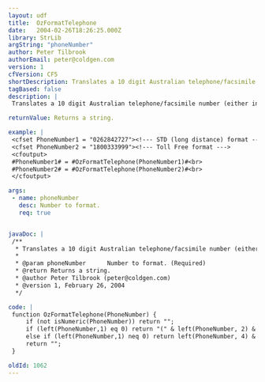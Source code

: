 ```yaml
---
layout: udf
title:  OzFormatTelephone
date:   2004-02-26T18:26:25.000Z
library: StrLib
argString: "phoneNumber"
author: Peter Tilbrook
authorEmail: peter@coldgen.com
version: 1
cfVersion: CF5
shortDescription: Translates a 10 digit Australian telephone/facsimile number (either in STD or Toll Free format) into an Australian formatted telephone number.
tagBased: false
description: |
 Translates a 10 digit Australian telephone/facsimile number (either in STD or Toll Free format) into an Australian formatted telephone number.

returnValue: Returns a string.

example: |
 <cfset PhoneNumber1 = "0262842727"><!--- STD (long distance) format --->
 <cfset PhoneNumber2 = "1800333999"><!--- Toll Free format --->
 <cfoutput>
 #PhoneNumber1# = #OzFormatTelephone(PhoneNumber1)#<br>
 #PhoneNumber2# = #OzFormatTelephone(PhoneNumber2)#<br>
 </cfoutput>

args:
 - name: phoneNumber
   desc: Number to format.
   req: true


javaDoc: |
 /**
  * Translates a 10 digit Australian telephone/facsimile number (either in STD or Toll Free format) into an Australian formatted telephone number.
  * 
  * @param phoneNumber      Number to format. (Required)
  * @return Returns a string. 
  * @author Peter Tilbrook (peter@coldgen.com) 
  * @version 1, February 26, 2004 
  */

code: |
 function OzFormatTelephone(PhoneNumber) {
     if (not isNumeric(PhoneNumber)) return "";
     if (left(PhoneNumber,1) eq 0) return "(" & left(PhoneNumber, 2) & ")&nbsp;" & mid(PhoneNumber, 4, 4) & "-" & right(PhoneNumber, 4);
     else if (left(PhoneNumber,1) neq 0) return left(PhoneNumber, 4) & "-" & mid(PhoneNumber, 3, 3) & "-" & right(PhoneNumber, 3);
     return "";
 }

oldId: 1062
---
```


